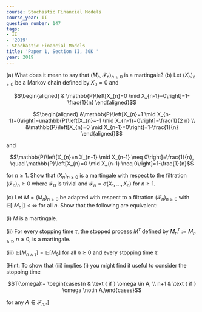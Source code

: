 ```yaml
---
course: Stochastic Financial Models
course_year: II
question_number: 147
tags:
- II
- '2019'
- Stochastic Financial Models
title: 'Paper 1, Section II, 30K '
year: 2019
---
```




(a) What does it mean to say that $\left(M_{n}, \mathcal{F}_{n}\right)_{n \geqslant 0}$ is a martingale?
(b) Let $\left(X_{n}\right)_{n \geqslant 0}$ be a Markov chain defined by $X_{0}=0$ and

$$\begin{aligned}
& \mathbb{P}\left[X_{n}=0 \mid X_{n-1}=0\right]=1-\frac{1}{n}
\end{aligned}$$

$$\begin{aligned}
&\mathbb{P}\left[X_{n}=1 \mid X_{n-1}=0\right]=\mathbb{P}\left[X_{n}=-1 \mid X_{n-1}=0\right]=\frac{1}{2 n} \\
&\mathbb{P}\left[X_{n}=0 \mid X_{n-1}=0\right]=1-\frac{1}{n}
\end{aligned}$$

and

$$\mathbb{P}\left[X_{n}=n X_{n-1} \mid X_{n-1} \neq 0\right]=\frac{1}{n}, \quad \mathbb{P}\left[X_{n}=0 \mid X_{n-1} \neq 0\right]=1-\frac{1}{n}$$

for $n \geqslant 1$. Show that $\left(X_{n}\right)_{n \geqslant 0}$ is a martingale with respect to the filtration $\left(\mathcal{F}_{n}\right)_{n} \geqslant 0$ where $\mathcal{F}_{0}$ is trivial and $\mathcal{F}_{n}=\sigma\left(X_{1}, \ldots, X_{n}\right)$ for $n \geqslant 1$.

(c) Let $M=\left(M_{n}\right)_{n \geqslant 0}$ be adapted with respect to a filtration $\left(\mathcal{F}_{n}\right)_{n \geqslant 0}$ with $\mathbb{E}\left[\left|M_{n}\right|\right]<\infty$ for all $n$. Show that the following are equivalent:

(i) $M$ is a martingale.

(ii) For every stopping time $\tau$, the stopped process $M^{\tau}$ defined by $M_{n}^{\tau}:=M_{n \wedge \tau}$, $n \geqslant 0$, is a martingale.

(iii) $\mathbb{E}\left[M_{n \wedge \tau}\right]=\mathbb{E}\left[M_{0}\right]$ for all $n \geqslant 0$ and every stopping time $\tau$.

[Hint: To show that (iii) implies (i) you might find it useful to consider the stopping time

$$T(\omega):= \begin{cases}n & \text { if } \omega \in A, \\ n+1 & \text { if } \omega \notin A,\end{cases}$$

for any $\left.A \in \mathcal{F}_{n .} .\right]$